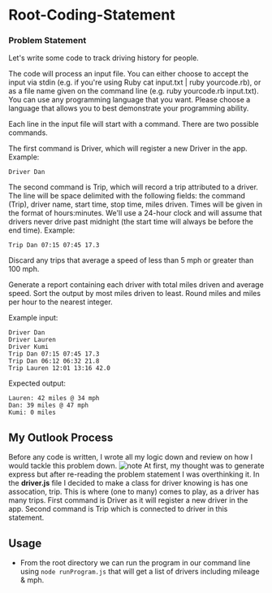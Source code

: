 # Root-Coding-Statement

### Problem Statement
Let's write some code to track driving history for people.

The code will process an input file. You can either choose to accept the input via stdin (e.g. if you're using Ruby cat input.txt | ruby yourcode.rb), or as a file name given on the command line (e.g. ruby yourcode.rb input.txt). You can use any programming language that you want. Please choose a language that allows you to best demonstrate your programming ability.

Each line in the input file will start with a command. There are two possible commands.

The first command is Driver, which will register a new Driver in the app. Example:
```
Driver Dan
```
The second command is Trip, which will record a trip attributed to a driver. The line will be space delimited with the following fields: the command (Trip), driver name, start time, stop time, miles driven. Times will be given in the format of hours:minutes. We'll use a 24-hour clock and will assume that drivers never drive past midnight (the start time will always be before the end time). Example:
```
Trip Dan 07:15 07:45 17.3
```
Discard any trips that average a speed of less than 5 mph or greater than 100 mph.

Generate a report containing each driver with total miles driven and average speed. Sort the output by most miles driven to least. Round miles and miles per hour to the nearest integer.

Example input:
```
Driver Dan
Driver Lauren
Driver Kumi
Trip Dan 07:15 07:45 17.3
Trip Dan 06:12 06:32 21.8
Trip Lauren 12:01 13:16 42.0
```

Expected output:
```
Lauren: 42 miles @ 34 mph
Dan: 39 miles @ 47 mph
Kumi: 0 miles
```

## My Outlook Process

Before any code is written, I wrote all my logic down and review on how I would tackle this problem down.
![note](https://i.imgur.com/ivA8NNI.jpg)
At first, my thought was to generate express but after re-reading the problem statement I was overthinking it.
In the **driver.js** file I decided to make a class for driver knowing is has one assocation, trip. This is where (one to many) comes to play, as a driver has many trips. First command is Driver as it will register a new driver in the app. Second command is Trip which is connected to driver in this statement.

## Usage
* From the root directory we can run the program in our command line using `node runProgram.js` that will get a list of drivers including mileage & mph.